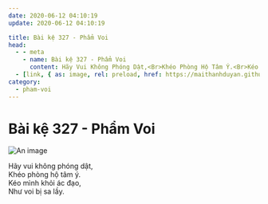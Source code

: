 ```yaml
---
date: 2020-06-12 04:10:19
update: 2020-06-12 04:10:19

title: Bài kệ 327 - Phẩm Voi
head:
  - - meta
    - name: Bài kệ 327 - Phẩm Voi
      content: Hãy Vui Không Phóng Dật,<Br>Khéo Phòng Hộ Tâm Ý.<Br>Kéo Mình Khỏi Ác Đạo,<Br>Như Voi Bị Sa Lầy.<Br>
  - [link, { as: image, rel: preload, href: https://maithanhduyan.github.io/kinh-phap-cu/img/pham-voi/pham-voi-327.jpg }]
category:
  - pham-voi
---
```


# Bài kệ 327 - Phẩm Voi

![An image](/img/pham-voi/pham-voi-327.jpg)

Hãy vui không phóng dật,<br>Khéo phòng hộ tâm ý.<br>Kéo mình khỏi ác đạo,<br>Như voi bị sa lầy.<br>
